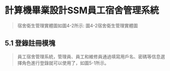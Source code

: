 # 計算機畢業設計SSM員工宿舍管理系統
> 宿舍衛生管理實體圖如圖4-2所示:
> 圖4-2宿舍衛生管理實體圖
## 5.1 登錄註冊模塊
> 員工宿舍管理系統，管理員、員工和維修員通過填寫用戶名、密碼等信息選擇角色進行登錄就可以使用了，如圖5-1所示。
